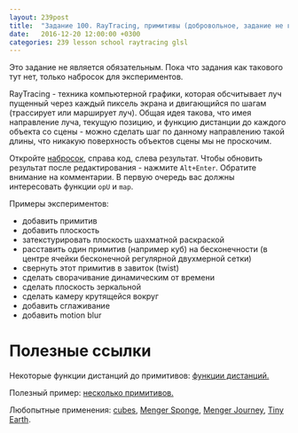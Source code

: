 ```yaml
---
layout: 239post
title:  "Задание 100. RayTracing, примитивы (добровольное, задание не готово)"
date:   2016-12-20 12:00:00 +0300
categories: 239 lesson school raytracing glsl
---
```


Это задание не является обязательным. Пока что задания как такового тут нет, только набросок для экспериментов.

RayTracing - техника компьютерной графики, которая обсчитывает луч пущенный через каждый пиксель экрана и двигающийся по шагам (трассирует или марширует луч).
Общая идея такова, что имея направление луча, текущую позицию, и функцию дистанции до каждого объекта со сцены - можно сделать шаг по данному направлению такой длины, что никакую поверхность
объектов сцены мы не проскочим.

Откройте [набросок](https://www.shadertoy.com/view/MtdXDl), справа код, слева результат. Чтобы обновить результат после редактирования - нажмите `Alt+Enter`. Обратите внимание на комментарии. В первую очередь вас должны интересовать функции `opU` и `map`.

Примеры экспериментов:

 - добавить примитив
 - добавить плоскость
 - затекстурировать плоскость шахматной раскраской
 - расставить один примитив (например куб) на бесконечности (в центре ячейки бесконечной регулярной двухмерной сетки)
 - свернуть этот примитив в завиток (twist)
 - сделать сворачивание динамическим от времени
 - сделать плоскость зеркальной
 - сделать камеру крутящейся вокруг
 - добавить сглаживание
 - добавить motion blur

Полезные ссылки
===============

Некоторые функции дистанций до примитивов: [функции дистанций.](http://www.iquilezles.org/www/articles/distfunctions/distfunctions.htm)

Полезный пример: [несколько примитивов.](https://www.shadertoy.com/view/Xds3zN)

Любопытные применения: [cubes](https://www.shadertoy.com/view/Msl3Rr), [Menger Sponge](https://www.shadertoy.com/view/4sX3Rn), [Menger Journey](https://www.shadertoy.com/view/Mdf3z7), [Tiny Earth](https://www.shadertoy.com/view/lt3XDM).
